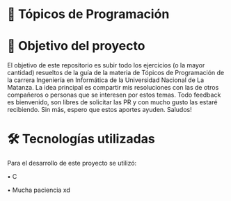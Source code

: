# :mate:	Tópicos de Programación



# 📝 Objetivo del proyecto
El objetivo de este repositorio es subir todo los ejercicios (o la mayor cantidad) resueltos de la guía de la materia de Tópicos de Programación
de la carrera Ingeniería en Informática de la Universidad Nacional de La Matanza. La idea principal es compartir mis resoluciones con las de otros compañeros
o personas que se interesen por estos temas. 
Todo feedback es bienvenido, son libres de solicitar las PR y con mucho gusto las estaré recibiendo.
Sin más, espero que estos aportes ayuden. Saludos!

# :hammer_and_wrench: Tecnologías utilizadas
Para el desarrollo de este proyecto se utilizó:

• C

• Mucha paciencia xd


